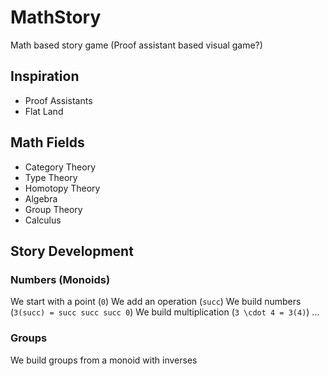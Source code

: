 # MathStory
Math based story game (Proof assistant based visual game?)

## Inspiration
- Proof Assistants
- Flat Land

## Math Fields
- Category Theory
- Type Theory
- Homotopy Theory
- Algebra
- Group Theory
- Calculus

## Story Development
### Numbers (Monoids)
We start with a point (`0`)
We add an operation (`succ`)
We build numbers (`3(succ) = succ succ succ 0`)
We build multiplication (`3 \cdot 4 = 3(4)`)
...
### Groups
We build groups from a monoid with inverses
